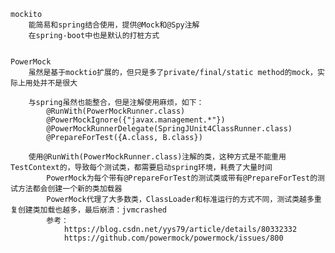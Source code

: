     mockito
        能简易和spring结合使用，提供@Mock和@Spy注解
        在spring-boot中也是默认的打桩方式
        
        
    PowerMock
        虽然是基于mocktio扩展的，但只是多了private/final/static method的mock，实际上用处并不是很大
        
        与spring虽然也能整合，但是注解使用麻烦，如下：
            @RunWith(PowerMockRunner.class)
            @PowerMockIgnore({"javax.management.*"})
            @PowerMockRunnerDelegate(SpringJUnit4ClassRunner.class)
            @PrepareForTest({A.class, B.class})
        
        使用@RunWith(PowerMockRunner.class)注解的类，这种方式是不能重用TestContext的，导致每个测试类，都需要启动spring环境，耗费了大量时间
            PowerMock为每个带有@PrepareForTest的测试类或带有@PrepareForTest的测试方法都会创建一个新的类加载器
            PowerMock代理了大多数类，ClassLoader和标准运行的方式不同，测试类越多重复创建类加载也越多，最后崩溃：jvmcrashed
            参考：
                https://blog.csdn.net/yys79/article/details/80332332
                https://github.com/powermock/powermock/issues/800
        